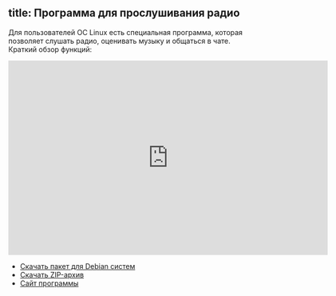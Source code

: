 title: Программа для прослушивания радио
---
Для пользователей ОС Linux есть специальная программа, которая позволяет слушать
радио, оценивать музыку и общаться в чате.  Краткий обзор функций:

<iframe title="YouTube video player" class="youtube-player" type="text/html" width="640" height="390" src="http://www.youtube.com/embed/m7eX-T0Pnjs?rel=0" frameborder="0"></iframe>

- [Скачать пакет для Debian систем][deb]
- [Скачать ZIP-архив][zip]
- [Сайт программы][web]

[deb]: http://umonkey-tools.googlecode.com/files/tmradio-client-gtk-0.7.deb
[zip]: http://umonkey-tools.googlecode.com/files/tmradio-client-gtk-0.7.zip
[web]: http://code.google.com/p/umonkey-tools/wiki/tmradio
